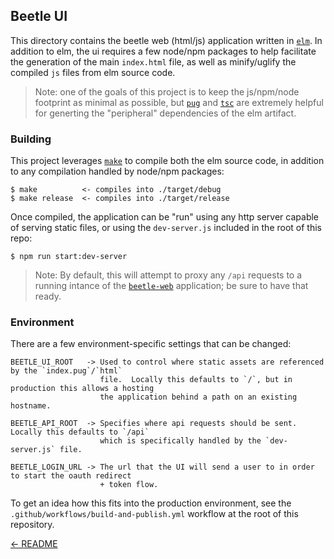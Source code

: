 ## Beetle UI

This directory contains the beetle web (html/js) application written in [`elm`]. In addition to elm,
the ui requires a few node/npm packages to help facilitate the generation of the main `index.html`
file, as well as minify/uglify the compiled `js` files from elm source code.

> Note: one of the goals of this project is to keep the js/npm/node footprint as minimal as possible,
> but [`pug`] and [`tsc`] are extremely helpful for generting the "peripheral" dependencies of the elm
> artifact.

### Building

This project leverages [`make`] to compile both the elm source code, in addition to any compilation
handled by node/npm packages:

```
$ make          <- compiles into ./target/debug
$ make release  <- compiles into ./target/release
```

Once compiled, the application can be "run" using any http server capable of serving static files,
or using the `dev-server.js` included in the root of this repo:

```
$ npm run start:dev-server
```

> Note: By default, this will attempt to proxy any `/api` requests to a running intance of the 
> [`beetle-web`](../beetle-srv/README.md) application; be sure to have that ready.


### Environment

There are a few environment-specific settings that can be changed:

```
BEETLE_UI_ROOT   -> Used to control where static assets are referenced by the `index.pug`/`html`
                    file.  Locally this defaults to `/`, but in production this allows a hosting
                    the application behind a path on an existing hostname.

BEETLE_API_ROOT  -> Specifies where api requests should be sent. Locally this defaults to `/api`
                    which is specifically handled by the `dev-server.js` file.

BEETLE_LOGIN_URL -> The url that the UI will send a user to in order to start the oauth redirect
                    + token flow.

```

To get an idea how this fits into the production environment, see the
`.github/workflows/build-and-publish.yml` workflow at the root of this repository.

[← README](../../README.md)

[`elm`]: https://elm-lang.org/
[`pug`]: https://pugjs.org/api/getting-started.html
[`tsc`]: https://www.typescriptlang.org/
[`make`]: https://www.gnu.org/software/make/
